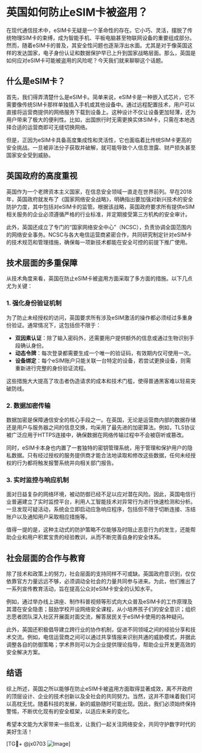 # 英国如何防止eSIM卡被盗用？

在现代通信技术中，eSIM卡无疑是一个革命性的存在。它小巧、灵活，摆脱了传统物理SIM卡的束缚，成为智能手机、平板电脑甚至物联网设备的重要组成部分。然而，随着eSIM卡的普及，其安全性问题也逐渐浮出水面。尤其是对于像英国这样的发达国家，电子身份认证和数据保护早已上升到国家战略层面。那么，英国是如何应对eSIM卡可能被盗用的风险呢？今天我们就来聊聊这个话题。

## 什么是eSIM卡？

首先，我们得弄清楚什么是eSIM卡。简单来说，eSIM卡是一种嵌入式芯片，它不需要像传统SIM卡那样单独插入手机或其他设备中。通过远程配置技术，用户可以直接将运营商提供的网络服务下载到设备上。这种设计不仅让设备更加轻薄，还为用户带来了极大的便利性。比如，出国旅行时无需更换实体SIM卡，只需在本地选择合适的运营商即可无缝切换网络。

但是，正因为eSIM卡具备高度集成性和灵活性，它也面临着比传统SIM卡更高的安全挑战。一旦被非法分子获取并破解，就可能导致个人信息泄露、财产损失甚至国家安全受到威胁。

## 英国政府的高度重视

英国作为一个老牌资本主义国家，在信息安全领域一直走在世界前列。早在2018年，英国政府就发布了《国家网络安全战略》，明确指出要加强对新兴技术的安全防护力度，其中包括对eSIM卡的监管。根据该战略，英国政府要求所有提供eSIM相关服务的企业必须遵循严格的行业标准，并定期接受第三方机构的安全审计。

此外，英国还成立了专门的“国家网络安全中心”（NCSC），负责协调全国范围内的网络安全事务。NCSC与各大电信运营商紧密合作，共同研究制定针对eSIM卡的技术规范和管理措施，确保每一项新技术都能在安全可控的前提下推广使用。

## 技术层面的多重保障

从技术角度来看，英国在防止eSIM卡被盗用方面采取了多方面的措施。以下几点尤为关键：

### 1. 强化身份验证机制

为了防止未经授权的访问，英国要求所有涉及eSIM激活的操作都必须经过多重身份验证。通常情况下，这包括但不限于：

- **双因素认证**：除了输入密码外，还需要用户提供额外的信息或通过生物识别手段确认身份。
- **动态令牌**：每次登录都需要生成一个唯一的验证码，有效期内仅可使用一次。
- **设备绑定**：每个eSIM账户只能关联一台特定的设备，若尝试更换设备，则需重新进行完整的身份验证流程。

这些措施大大提高了攻击者伪造请求的成本和技术门槛，使得普通黑客难以轻易突破防线。

### 2. 数据加密传输

数据加密是保障通信安全的核心手段之一。在英国，无论是运营商内部的数据存储还是用户与服务器之间的信息交换，均采用了最先进的加密算法。例如，TLS协议被广泛应用于HTTPS连接中，确保数据在网络传输过程中不会被窃听或篡改。

同时，eSIM卡本身也内置了一套独特的密钥管理系统，用于管理和保护用户的隐私数据。只有经过授权的服务提供商才能合法地读取和修改这些数据，任何未经授权的行为都将触发报警系统并向相关部门报告。

### 3. 实时监控与响应机制

面对日益复杂的网络环境，被动防御已经不足以应对潜在风险。因此，英国电信行业普遍建立了实时监控平台，利用人工智能技术对异常行为进行快速检测和分析。一旦发现可疑活动，系统会立即启动应急响应程序，包括但不限于切断连接、冻结账户以及通知用户采取相应措施等。

值得一提的是，这种主动式的防护策略不仅能够及时阻止恶意行为的发生，还能帮助企业和用户积累宝贵的经验教训，从而不断完善自身的安全体系。

## 社会层面的合作与教育

除了技术和政策上的努力，社会层面的支持同样不可或缺。英国政府意识到，仅仅依靠官方力量远远不够，必须调动全社会的力量共同参与进来。为此，他们推出了一系列宣传教育活动，旨在提高公众对eSIM卡安全的认知水平。

例如，通过举办线上讲座、制作科普视频等形式向大众普及eSIM卡的工作原理及其潜在安全隐患；鼓励学校开设网络安全课程，从小培养孩子们的安全意识；组织志愿者团队深入社区开展面对面交流，解答居民关于eSIM卡使用的各种疑问。

此外，英国还积极倡导建立跨行业的协作机制，促进不同领域之间的经验分享和技术交流。例如，电信运营商之间可以通过共享情报来识别共通的威胁模式，并据此调整各自的防御策略；学术界则可以为企业提供理论指导，帮助企业开发更高效的安全解决方案。

## 结语

综上所述，英国之所以能够在防止eSIM卡被盗用方面取得显著成效，离不开政府的顶层设计、企业的技术创新以及全社会的共同努力。当然，这并不意味着我们可以高枕无忧。随着科技的发展，新的威胁随时可能出现。因此，我们必须始终保持警惕，不断优化现有的安全框架，以适应未来的变化。

希望本文能为大家带来一些启发，让我们一起关注网络安全，共同守护数字时代的美好生活！

[TG💪+ @jx0703 ![Image](https://github.com/user-attachments/assets/dbca1d08-cadb-493c-b0ec-ad6f7a83f270)]